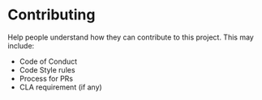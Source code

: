 # Contributing

Help people understand how they can contribute to this project.
This may include:

* Code of Conduct
* Code Style rules
* Process for PRs
* CLA requirement (if any)
